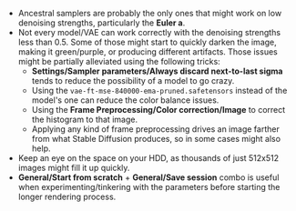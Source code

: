 * Ancestral samplers are probably the only ones that might work on low denoising strengths, particularly the **Euler a**.
* Not every model/VAE can work correctly with the denoising strengths less than 0.5. Some of those might start to quickly darken the image, making it green/purple, or producing different artifacts. Those issues might be partially alleviated using the following tricks:
    * **Settings/Sampler parameters/Always discard next-to-last sigma** tends to reduce the possibility of a model to go crazy.
    * Using the `vae-ft-mse-840000-ema-pruned.safetensors` instead of the model's one can reduce the color balance issues.
    * Using the **Frame Preprocessing/Color correction/Image** to correct the histogram to that image.
    * Applying any kind of frame preprocessing drives an image farther from what Stable Diffusion produces, so in some cases might also help.
* Keep an eye on the space on your HDD, as thousands of just 512x512 images might fill it up quickly.
* **General/Start from scratch** + **General/Save session** combo is useful when experimenting/tinkering with the parameters before starting the longer rendering process.
